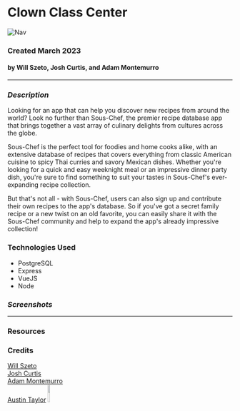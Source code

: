 # Clown Class Center
![Nav](https://user-images.githubusercontent.com/122232068/224384486-c0b7b1c4-1f5c-499e-ba49-580dc50f808f.png)
### Created March 2023
#### by Will Szeto, Josh Curtis, and Adam Montemurro
***

### ***Description***
Looking for an app that can help you discover new recipes from around the world? Look no further than Sous-Chef, the premier recipe database app that brings together a vast array of culinary delights from cultures across the globe.

Sous-Chef is the perfect tool for foodies and home cooks alike, with an extensive database of recipes that covers everything from classic American cuisine to spicy Thai curries and savory Mexican dishes. Whether you're looking for a quick and easy weeknight meal or an impressive dinner party dish, you're sure to find something to suit your tastes in Sous-Chef's ever-expanding recipe collection.

But that's not all - with Sous-Chef, users can also sign up and contribute their own recipes to the app's database. So if you've got a secret family recipe or a new twist on an old favorite, you can easily share it with the Sous-Chef community and help to expand the app's already impressive collection!


### Technologies Used
* PostgreSQL
* Express
* VueJS
* Node

### ***Screenshots***


***


### Resources 


### Credits
[Will Szeto]()<br>
[Josh Curtis]()<br>
[Adam Montemurro](https://github.com/AdamMontemurro)<br>
[Austin Taylor](https://github.com/austin-rt) <img src="https://i.imgur.com/mkwGGRb.png" width="10%" height="10%">
